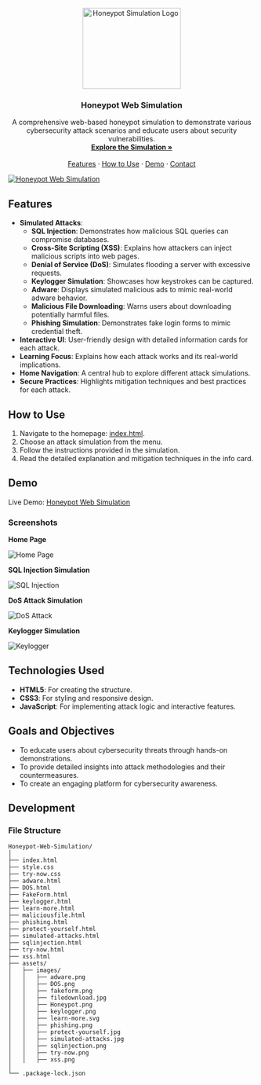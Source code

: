 <p align="center">
  <a href="https://honeypot-web-simulation.netlify.app/index.html">
    <img src="assets/images/Honeypot.png" alt="Honeypot Simulation Logo" width="200" height="165">
  </a>
</p>

<h3 align="center">Honeypot Web Simulation</h3>

<p align="center">
  A comprehensive web-based honeypot simulation to demonstrate various cybersecurity attack scenarios and educate users about security vulnerabilities.
  <br>
  <a href="https://honeypot-web-simulation.netlify.app/index.html"><strong>Explore the Simulation »</strong></a>
  <br>
  <br>
  <a href="#features">Features</a>
  ·
  <a href="#how-to-use">How to Use</a>
  ·
  <a href="#demo">Demo</a>
  ·
  <a href="#contact">Contact</a>
  <br>
</p>

[![Honeypot Web Simulation](assets/images/simulated-attacks.jpg)](https://honeypot-web-simulation.netlify.app/index.html)

## Features

- **Simulated Attacks**:
  - **SQL Injection**: Demonstrates how malicious SQL queries can compromise databases.
  - **Cross-Site Scripting (XSS)**: Explains how attackers can inject malicious scripts into web pages.
  - **Denial of Service (DoS)**: Simulates flooding a server with excessive requests.
  - **Keylogger Simulation**: Showcases how keystrokes can be captured.
  - **Adware**: Displays simulated malicious ads to mimic real-world adware behavior.
  - **Malicious File Downloading**: Warns users about downloading potentially harmful files.
  - **Phishing Simulation**: Demonstrates fake login forms to mimic credential theft.
- **Interactive UI**: User-friendly design with detailed information cards for each attack.
- **Learning Focus**: Explains how each attack works and its real-world implications.
- **Home Navigation**: A central hub to explore different attack simulations.
- **Secure Practices**: Highlights mitigation techniques and best practices for each attack.

## How to Use

1. Navigate to the homepage: [index.html](https://honeypot-web-simulation.netlify.app/index.html).
2. Choose an attack simulation from the menu.
3. Follow the instructions provided in the simulation.
4. Read the detailed explanation and mitigation techniques in the info card.

## Demo

Live Demo: [Honeypot Web Simulation](https://honeypot-web-simulation.netlify.app/index.html)

### Screenshots

**Home Page**

![Home Page](assets/images/Honeypot.png)

**SQL Injection Simulation**

![SQL Injection](assets/images/sqlinjection.png)

**DoS Attack Simulation**

![DoS Attack](assets/images/DOS.png)

**Keylogger Simulation**

![Keylogger](assets/images/keylogger.png)

## Technologies Used

- **HTML5**: For creating the structure.
- **CSS3**: For styling and responsive design.
- **JavaScript**: For implementing attack logic and interactive features.

## Goals and Objectives

- To educate users about cybersecurity threats through hands-on demonstrations.
- To provide detailed insights into attack methodologies and their countermeasures.
- To create an engaging platform for cybersecurity awareness.

## Development

### File Structure

```plaintext
Honeypot-Web-Simulation/
│
├── index.html
├── style.css
├── try-now.css
├── adware.html
├── DOS.html
├── FakeForm.html
├── keylogger.html
├── learn-more.html
├── maliciousfile.html
├── phishing.html
├── protect-yourself.html
├── simulated-attacks.html
├── sqlinjection.html
├── try-now.html
├── xss.html
├── assets/
│   ├── images/
│   │   ├── adware.png
│   │   ├── DOS.png
│   │   ├── fakeform.png
│   │   ├── filedownload.jpg
│   │   ├── Honeypot.png
│   │   ├── keylogger.png
│   │   ├── learn-more.svg
│   │   ├── phishing.png
│   │   ├── protect-yourself.jpg
│   │   ├── simulated-attacks.jpg
│   │   ├── sqlinjection.png
│   │   ├── try-now.png
│   │   ├── xss.png
│
└── .package-lock.json
